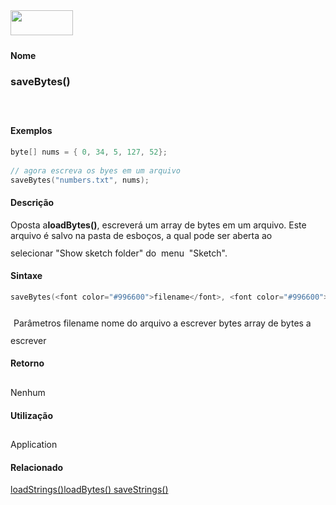 <img height="40" src="../images/1pix.gif" width="100"/>
<img height="1" src="../images/1pix.gif" width="20"/>
<img height="1" src="../images/1pix.gif" width="555"/>

#### Nome
### saveBytes()
<img height="25" src="../images/1pix.gif" width="1"/>

#### Exemplos

```pde
byte[] nums = { 0, 34, 5, 127, 52}; 
 
// agora escreva os byes em um arquivo
saveBytes("numbers.txt", nums); 

```

#### Descrição
Oposta a**loadBytes()**, escreverá um array de bytes em um arquivo. Este arquivo é
salvo na pasta de esboços, a qual pode ser aberta ao
selecionar "Show sketch folder" do  menu  "Sketch".
<img height="25" src="../images/1pix.gif" width="1"/>

#### Sintaxe
```pde
saveBytes(<font color="#996600">filename</font>, <font color="#996600">bytes</font>)

```
<img height="25" src="../images/1pix.gif" width="1"/>
Parâmetros
filename
nome do arquivo a escrever
bytes
array de bytes a escrever
<img height="25" src="../images/1pix.gif" width="1"/>

#### Retorno

	
Nenhum
<img height="25" src="../images/1pix.gif" width="1"/>

#### Utilização

	
Application
<img height="25" src="../images/1pix.gif" width="1"/>

#### Relacionado
[loadStrings()](loadStrings_)[loadBytes() ](loadBytes_)[saveStrings()](saveStrings_)
